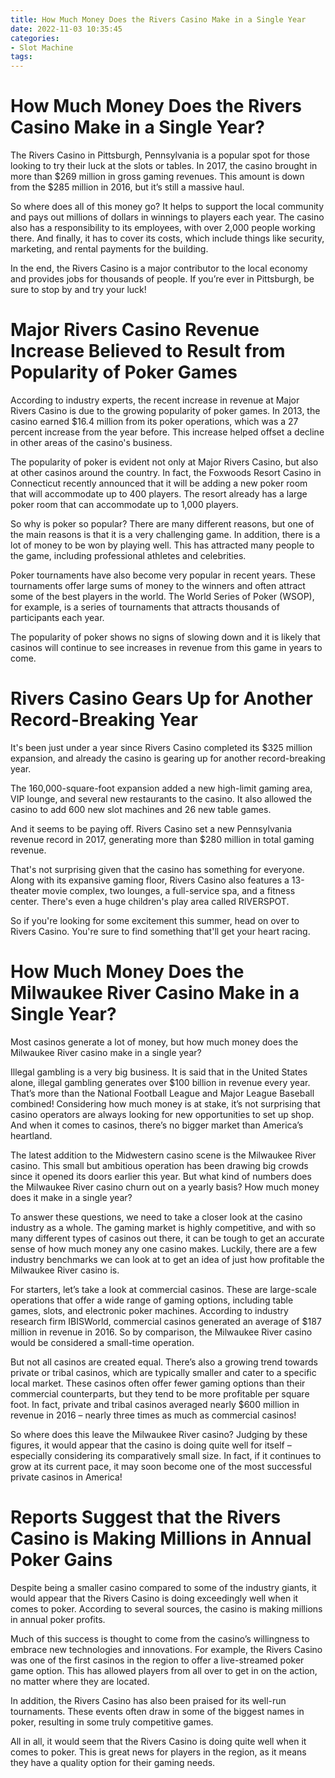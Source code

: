 ```yaml
---
title: How Much Money Does the Rivers Casino Make in a Single Year 
date: 2022-11-03 10:35:45
categories:
- Slot Machine
tags:
---
```



#  How Much Money Does the Rivers Casino Make in a Single Year? 

The Rivers Casino in Pittsburgh, Pennsylvania is a popular spot for those looking to try their luck at the slots or tables. In 2017, the casino brought in more than $269 million in gross gaming revenues. This amount is down from the $285 million in 2016, but it’s still a massive haul. 

So where does all of this money go? It helps to support the local community and pays out millions of dollars in winnings to players each year. The casino also has a responsibility to its employees, with over 2,000 people working there. And finally, it has to cover its costs, which include things like security, marketing, and rental payments for the building. 

In the end, the Rivers Casino is a major contributor to the local economy and provides jobs for thousands of people. If you’re ever in Pittsburgh, be sure to stop by and try your luck!

#  Major Rivers Casino Revenue Increase Believed to Result from Popularity of Poker Games 

According to industry experts, the recent increase in revenue at Major Rivers Casino is due to the growing popularity of poker games. In 2013, the casino earned $16.4 million from its poker operations, which was a 27 percent increase from the year before. This increase helped offset a decline in other areas of the casino's business.

The popularity of poker is evident not only at Major Rivers Casino, but also at other casinos around the country. In fact, the Foxwoods Resort Casino in Connecticut recently announced that it will be adding a new poker room that will accommodate up to 400 players. The resort already has a large poker room that can accommodate up to 1,000 players.

So why is poker so popular? There are many different reasons, but one of the main reasons is that it is a very challenging game. In addition, there is a lot of money to be won by playing well. This has attracted many people to the game, including professional athletes and celebrities.

Poker tournaments have also become very popular in recent years. These tournaments offer large sums of money to the winners and often attract some of the best players in the world. The World Series of Poker (WSOP), for example, is a series of tournaments that attracts thousands of participants each year.

The popularity of poker shows no signs of slowing down and it is likely that casinos will continue to see increases in revenue from this game in years to come.

#  Rivers Casino Gears Up for Another Record-Breaking Year 

It's been just under a year since Rivers Casino completed its $325 million expansion, and already the casino is gearing up for another record-breaking year.

The 160,000-square-foot expansion added a new high-limit gaming area, VIP lounge, and several new restaurants to the casino. It also allowed the casino to add 600 new slot machines and 26 new table games.

And it seems to be paying off. Rivers Casino set a new Pennsylvania revenue record in 2017, generating more than $280 million in total gaming revenue.

That's not surprising given that the casino has something for everyone. Along with its expansive gaming floor, Rivers Casino also features a 13-theater movie complex, two lounges, a full-service spa, and a fitness center. There's even a huge children's play area called RIVERSPOT.

So if you're looking for some excitement this summer, head on over to Rivers Casino. You're sure to find something that'll get your heart racing.

#  How Much Money Does the Milwaukee River Casino Make in a Single Year? 
Most casinos generate a lot of money, but how much money does the Milwaukee River casino make in a single year? 

Illegal gambling is a very big business. It is said that in the United States alone, illegal gambling generates over $100 billion in revenue every year. That’s more than the National Football League and Major League Baseball combined! Considering how much money is at stake, it’s not surprising that casino operators are always looking for new opportunities to set up shop. And when it comes to casinos, there’s no bigger market than America’s heartland.

The latest addition to the Midwestern casino scene is the Milwaukee River casino. This small but ambitious operation has been drawing big crowds since it opened its doors earlier this year. But what kind of numbers does the Milwaukee River casino churn out on a yearly basis? How much money does it make in a single year?

To answer these questions, we need to take a closer look at the casino industry as a whole. The gaming market is highly competitive, and with so many different types of casinos out there, it can be tough to get an accurate sense of how much money any one casino makes. Luckily, there are a few industry benchmarks we can look at to get an idea of just how profitable the Milwaukee River casino is.

For starters, let’s take a look at commercial casinos. These are large-scale operations that offer a wide range of gaming options, including table games, slots, and electronic poker machines. According to industry research firm IBISWorld, commercial casinos generated an average of $187 million in revenue in 2016. So by comparison, the Milwaukee River casino would be considered a small-time operation.

But not all casinos are created equal. There’s also a growing trend towards private or tribal casinos, which are typically smaller and cater to a specific local market. These casinos often offer fewer gaming options than their commercial counterparts, but they tend to be more profitable per square foot. In fact, private and tribal casinos averaged nearly $600 million in revenue in 2016 – nearly three times as much as commercial casinos!

So where does this leave the Milwaukee River casino? Judging by these figures, it would appear that the casino is doing quite well for itself – especially considering its comparatively small size. In fact, if it continues to grow at its current pace, it may soon become one of the most successful private casinos in America!

#  Reports Suggest that the Rivers Casino is Making Millions in Annual Poker Gains

Despite being a smaller casino compared to some of the industry giants, it would appear that the Rivers Casino is doing exceedingly well when it comes to poker. According to several sources, the casino is making millions in annual poker profits.

Much of this success is thought to come from the casino’s willingness to embrace new technologies and innovations. For example, the Rivers Casino was one of the first casinos in the region to offer a live-streamed poker game option. This has allowed players from all over to get in on the action, no matter where they are located.

In addition, the Rivers Casino has also been praised for its well-run tournaments. These events often draw in some of the biggest names in poker, resulting in some truly competitive games.

All in all, it would seem that the Rivers Casino is doing quite well when it comes to poker. This is great news for players in the region, as it means they have a quality option for their gaming needs.